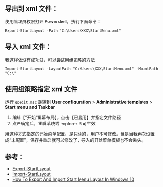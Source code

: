 ## 导出到 xml 文件：

使用管理员权限打开 Powershell，执行下面命令：

```
Export-StartLayout -Path "C:\Users\XXX\StartMenu.xml"
```

## 导入 xml 文件：

我这样做没有成功过，可以尝试用组策略的方法

```
Import-StartLayout -LayoutPath "C:\Users\XXX\StartMenu.xml" -MountPath "C:\"
```

## 使用组策略指定 xml 文件

运行 `gpedit.msc` 跳转到 **User configuration** > **Administrative templates** > **Start menu and Taskbar**

1. 编辑【”开始“屏幕布局】，点击【已启用】并指定文件路径
2. 点击确定后，重启系统或 explorer 即可生效

用这种方式指定的开始菜单配置，是只读的，用户不可修改。但是当我再次设置成“未配置”，保存并重启就可以修改了，导入的开始菜单模板也不会丢失。

## 参考：

- [Export-StartLayout](https://docs.microsoft.com/en-us/powershell/module/startlayout/export-startlayout?view=win10-ps)
- [Import-StartLayout](https://docs.microsoft.com/en-us/powershell/module/startlayout/import-startlayout?view=win10-ps)
- [How To Export And Import Start Menu Layout In Windows 10](https://www.intowindows.com/how-to-export-and-import-start-menu-layout-in-windows-10/)

